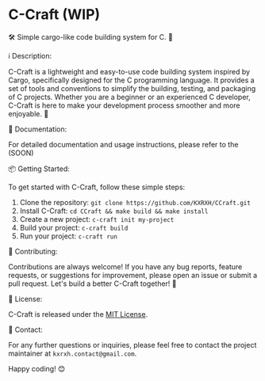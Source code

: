 # C-Craft (WIP)

🛠️ Simple cargo-like code building system for C. 🚀

ℹ️ Description:

C-Craft is a lightweight and easy-to-use code building system inspired by Cargo, specifically designed for the C programming language. It provides a set of tools and conventions to simplify the building, testing, and packaging of C projects. Whether you are a beginner or an experienced C developer, C-Craft is here to make your development process smoother and more enjoyable. 💪

📖 Documentation:

For detailed documentation and usage instructions, please refer to the (SOON)

📦 Getting Started:

To get started with C-Craft, follow these simple steps:

1. Clone the repository: `git clone https://github.com/KXRXH/CCraft.git`
2. Install C-Craft: `cd CCraft && make build && make install`
3. Create a new project: `c-craft init my-project`
4. Build your project: `c-craft build`
5. Run your project: `c-craft run`

🤝 Contributing:

Contributions are always welcome! If you have any bug reports, feature requests, or suggestions for improvement, please open an issue or submit a pull request. Let's build a better C-Craft together! 🌟

📄 License:

C-Craft is released under the [MIT License](https://github.com/your-username/your-repo/blob/main/LICENSE).

📧 Contact:

For any further questions or inquiries, please feel free to contact the project maintainer at `kxrxh.contact@gmail.com`.

Happy coding! 😊